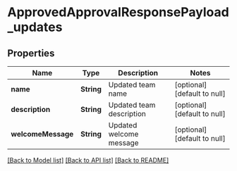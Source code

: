 # ApprovedApprovalResponsePayload_updates
## Properties

Name | Type | Description | Notes
------------ | ------------- | ------------- | -------------
**name** | **String** | Updated team name | [optional] [default to null]
**description** | **String** | Updated team description | [optional] [default to null]
**welcomeMessage** | **String** | Updated welcome message | [optional] [default to null]

[[Back to Model list]](../README.md#documentation-for-models) [[Back to API list]](../README.md#documentation-for-api-endpoints) [[Back to README]](../README.md)


